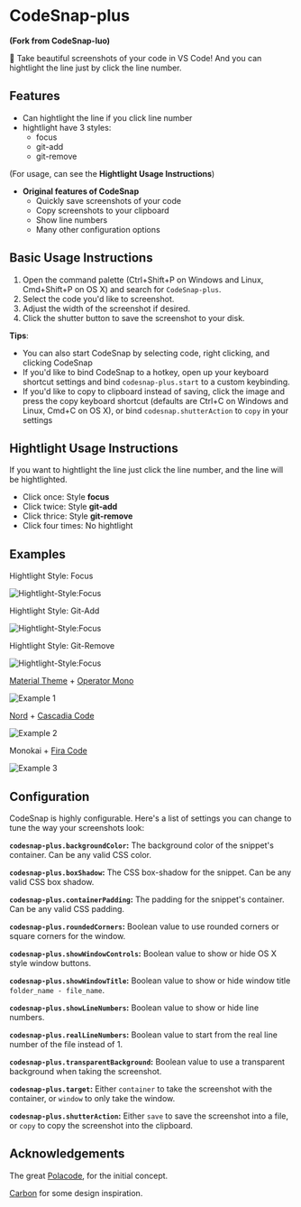 # CodeSnap-plus
**(Fork from CodeSnap-luo)**

📸 Take beautiful screenshots of your code in VS Code! 
And you can hightlight the line just by click the line number.

## Features

- Can hightlight the line if you click line number
- hightlight have 3 styles:
  - focus
  - git-add
  - git-remove

(For usage, can see the **Hightlight Usage Instructions**)

- **Original features of CodeSnap**
  - Quickly save screenshots of your code
  - Copy screenshots to your clipboard
  - Show line numbers
  - Many other configuration options


## Basic Usage Instructions

1. Open the command palette (Ctrl+Shift+P on Windows and Linux, Cmd+Shift+P on OS X) and search for `CodeSnap-plus`.
2. Select the code you'd like to screenshot.
3. Adjust the width of the screenshot if desired.
4. Click the shutter button to save the screenshot to your disk.

**Tips**:

- You can also start CodeSnap by selecting code, right clicking, and clicking CodeSnap
- If you'd like to bind CodeSnap to a hotkey, open up your keyboard shortcut settings and bind `codesnap-plus.start` to a custom keybinding.
- If you'd like to copy to clipboard instead of saving, click the image and press the copy keyboard shortcut (defaults are Ctrl+C on Windows and Linux, Cmd+C on OS X), or bind `codesnap.shutterAction` to `copy` in your settings


## Hightlight Usage Instructions
If you want to hightlight the line just click the line number, and the line will be hightlighted.

- Click once: Style **focus**
- Click twice: Style **git-add**
- Click thrice: Style **git-remove**
- Click four times: No hightlight

## Examples

Hightlight Style: Focus

![Hightlight-Style:Focus](https://raw.githubusercontent.com/huibizhang/CodeSnap-plus/master/examples/hightlight-focus.png)

Hightlight Style: Git-Add

![Hightlight-Style:Focus](https://raw.githubusercontent.com/huibizhang/CodeSnap-plus/master/examples/hightlight-add.png)

Hightlight Style: Git-Remove

![Hightlight-Style:Focus](https://raw.githubusercontent.com/huibizhang/CodeSnap-plus/master/examples/hightlight-remove.png)

[Material Theme](https://marketplace.visualstudio.com/items?itemName=Equinusocio.vsc-material-theme) + [Operator Mono](https://www.typography.com/fonts/operator/styles/operatormono)

![Example 1](https://raw.githubusercontent.com/huibizhang/CodeSnap-plus/master/examples/material_operator-mono.png)

[Nord](https://github.com/arcticicestudio/nord-visual-studio-code) + [Cascadia Code](https://github.com/microsoft/cascadia-code)

![Example 2](https://raw.githubusercontent.com/huibizhang/CodeSnap-plus/master/examples/nord_cascadia-code.png)

Monokai + [Fira Code](https://github.com/tonsky/FiraCode)

![Example 3](https://raw.githubusercontent.com/huibizhang/CodeSnap-plus/master/examples/monokai_fira-code.png)

## Configuration

CodeSnap is highly configurable. Here's a list of settings you can change to tune the way your screenshots look:

**`codesnap-plus.backgroundColor`:** The background color of the snippet's container. Can be any valid CSS color.

**`codesnap-plus.boxShadow`:** The CSS box-shadow for the snippet. Can be any valid CSS box shadow.

**`codesnap-plus.containerPadding`:** The padding for the snippet's container. Can be any valid CSS padding.

**`codesnap-plus.roundedCorners`:** Boolean value to use rounded corners or square corners for the window.

**`codesnap-plus.showWindowControls`:** Boolean value to show or hide OS X style window buttons.

**`codesnap-plus.showWindowTitle`:** Boolean value to show or hide window title `folder_name - file_name`.

**`codesnap-plus.showLineNumbers`:** Boolean value to show or hide line numbers.

**`codesnap-plus.realLineNumbers`:** Boolean value to start from the real line number of the file instead of 1.

**`codesnap-plus.transparentBackground`:** Boolean value to use a transparent background when taking the screenshot.

**`codesnap-plus.target`:** Either `container` to take the screenshot with the container, or `window` to only take the window.

**`codesnap-plus.shutterAction`:** Either `save` to save the screenshot into a file, or `copy` to copy the screenshot into the clipboard.

## Acknowledgements

The great [Polacode](https://github.com/octref/polacode), for the initial concept.

[Carbon](https://carbon.now.sh/) for some design inspiration.
